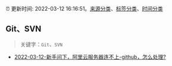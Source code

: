 :alarm_clock: 更新时间: 2022-03-12 16:16:51。[来源分类](../README.md)、[标签分类](../TAGS.md)、[时间分类](../TIMELINE.md)

## Git、SVN


> 关键字：`Git`、`SVN`



- [2022-03-12-新手问下，阿里云服务器连不上-github，怎么处理?](https://www.v2ex.com/t/839939) 